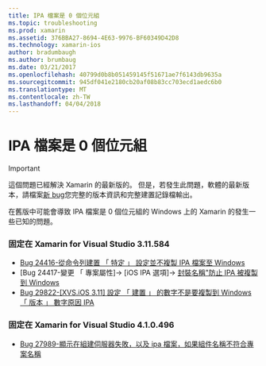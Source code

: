 ```yaml
---
title: IPA 檔案是 0 個位元組
ms.topic: troubleshooting
ms.prod: xamarin
ms.assetid: 376BBA27-8694-4E63-9976-BF60349D42D8
ms.technology: xamarin-ios
author: bradumbaugh
ms.author: brumbaug
ms.date: 03/21/2017
ms.openlocfilehash: 40799d0b8b051459145f51671ae7f6143db9635a
ms.sourcegitcommit: 945df041e2180cb20af08b83cc703ecd1aedc6b0
ms.translationtype: MT
ms.contentlocale: zh-TW
ms.lasthandoff: 04/04/2018
---
```

# <a name="ipa-file-is-0-bytes"></a>IPA 檔案是 0 個位元組

> [!IMPORTANT]
> 這個問題已經解決 Xamarin 的最新版的。 但是，若發生此問題，軟體的最新版本，請檔案[新 bug](~/cross-platform/troubleshooting/questions/howto-file-bug.md)您完整的版本資訊和完整建置記錄檔輸出。



在舊版中可能會導致 IPA 檔案是 0 個位元組的 Windows 上的 Xamarin 的發生一些已知的問題。 

### <a name="fixed-in-xamarin-for-visual-studio-311584"></a>固定在 Xamarin for Visual Studio 3.11.584 
- [Bug 24416-從命令列建置 「 特定 」 設定並不複製 IPA 檔案至 Windows](https://bugzilla.xamarin.com/show_bug.cgi?id=24416)
- [Bug 24417-變更 「 專案屬性]-> [iOS IPA 選項]-> [封裝名稱"防止 IPA 被複製到 Windows](https://bugzilla.xamarin.com/show_bug.cgi?id=24417)
- [Bug 29822-[XVS.iOS 3.11] 設定 「 建置 」 的數字不是要複製到 Windows 「 版本 」 數字原因 IPA](https://bugzilla.xamarin.com/show_bug.cgi?id=29822)

### <a name="fixed-in-xamarin-for-visual-studio-410496"></a>固定在 Xamarin for Visual Studio 4.1.0.496
- [Bug 27989-顯示在組建伺服器失敗，以及 ipa 檔案，如果組件名稱不符合專案名稱](https://bugzilla.xamarin.com/show_bug.cgi?id=27989)
